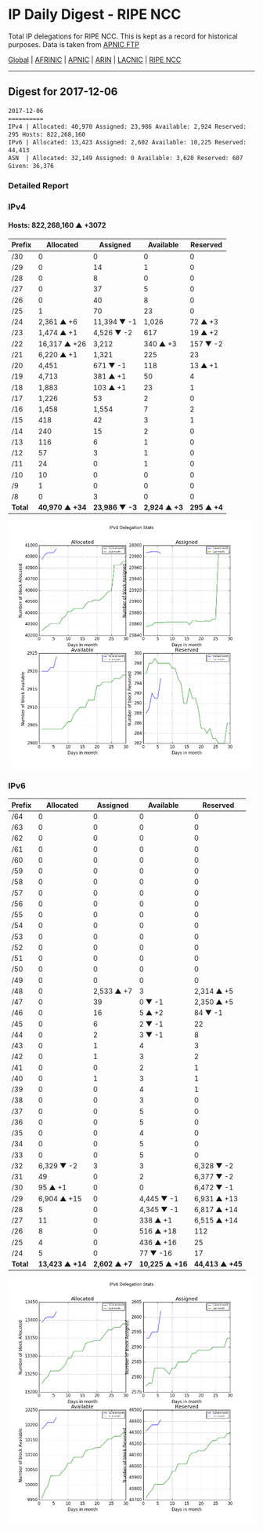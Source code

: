 # IP Daily Digest - RIPE NCC

Total IP delegations for RIPE NCC. This is kept as a record for historical purposes. Data is taken from [APNIC FTP](https://ftp.apnic.net/)

[Global](https://github.com/csmets/IP-Daily-Digest) | [AFRINIC](https://github.com/csmets/IP-Daily-Digest/tree/master/archives/AFRINIC) | [APNIC](https://github.com/csmets/IP-Daily-Digest/tree/master/archives/APNIC) | [ARIN](https://github.com/csmets/IP-Daily-Digest/tree/master/archives/ARIN) | [LACNIC](https://github.com/csmets/IP-Daily-Digest/tree/master/archives/LACNIC) | [RIPE NCC](https://github.com/csmets/IP-Daily-Digest/tree/master/archives/RIPE_NCC)

---

## Digest for 2017-12-06
```
2017-12-06
==========
IPv4 | Allocated: 40,970 Assigned: 23,986 Available: 2,924 Reserved: 295 Hosts: 822,268,160
IPv6 | Allocated: 13,423 Assigned: 2,602 Available: 10,225 Reserved: 44,413
ASN  | Allocated: 32,149 Assigned: 0 Available: 3,620 Reserved: 607 Given: 36,376
```

### Detailed Report

### IPv4

#### Hosts: **822,268,160 ▲ +3072**

| Prefix | Allocated | Assigned | Available | Reserved |
| ----- | ----- | ----- | ----- | ----- |
| /30 | 0 | 0 | 0 | 0 |
| /29 | 0 | 14 | 1 | 0 |
| /28 | 0 | 8 | 0 | 0 |
| /27 | 0 | 37 | 5 | 0 |
| /26 | 0 | 40 | 8 | 0 |
| /25 | 1 | 70 | 23 | 0 |
| /24 | 2,361 ▲ +6 | 11,394 ▼ -1 | 1,026 | 72 ▲ +3 |
| /23 | 1,474 ▲ +1 | 4,526 ▼ -2 | 617 | 19 ▲ +2 |
| /22 | 16,317 ▲ +26 | 3,212 | 340 ▲ +3 | 157 ▼ -2 |
| /21 | 6,220 ▲ +1 | 1,321 | 225 | 23 |
| /20 | 4,451 | 671 ▼ -1 | 118 | 13 ▲ +1 |
| /19 | 4,713 | 381 ▲ +1 | 50 | 4 |
| /18 | 1,883 | 103 ▲ +1 | 23 | 1 |
| /17 | 1,226 | 53 | 2 | 0 |
| /16 | 1,458 | 1,554 | 7 | 2 |
| /15 | 418 | 42 | 3 | 1 |
| /14 | 240 | 15 | 2 | 0 |
| /13 | 116 | 6 | 1 | 0 |
| /12 | 57 | 3 | 1 | 0 |
| /11 | 24 | 0 | 1 | 0 |
| /10 | 10 | 0 | 0 | 0 |
| /9 | 1 | 0 | 0 | 0 |
| /8 | 0 | 3 | 0 | 0 |
| **Total** | **40,970 ▲ +34** | **23,986 ▼ -3** | **2,924 ▲ +3** | **295 ▲ +4** |

![ipv4-stats](ipv4-figure.png)

### IPv6

| Prefix | Allocated | Assigned | Available | Reserved |
| ----- | ----- | ----- | ----- | ----- |
| /64 | 0 | 0 | 0 | 0 |
| /63 | 0 | 0 | 0 | 0 |
| /62 | 0 | 0 | 0 | 0 |
| /61 | 0 | 0 | 0 | 0 |
| /60 | 0 | 0 | 0 | 0 |
| /59 | 0 | 0 | 0 | 0 |
| /58 | 0 | 0 | 0 | 0 |
| /57 | 0 | 0 | 0 | 0 |
| /56 | 0 | 0 | 0 | 0 |
| /55 | 0 | 0 | 0 | 0 |
| /54 | 0 | 0 | 0 | 0 |
| /53 | 0 | 0 | 0 | 0 |
| /52 | 0 | 0 | 0 | 0 |
| /51 | 0 | 0 | 0 | 0 |
| /50 | 0 | 0 | 0 | 0 |
| /49 | 0 | 0 | 0 | 0 |
| /48 | 0 | 2,533 ▲ +7 | 3 | 2,314 ▲ +5 |
| /47 | 0 | 39 | 0 ▼ -1 | 2,350 ▲ +5 |
| /46 | 0 | 16 | 5 ▲ +2 | 84 ▼ -1 |
| /45 | 0 | 6 | 2 ▼ -1 | 22 |
| /44 | 0 | 2 | 3 ▼ -1 | 8 |
| /43 | 0 | 1 | 4 | 3 |
| /42 | 0 | 1 | 3 | 2 |
| /41 | 0 | 0 | 2 | 1 |
| /40 | 0 | 1 | 3 | 1 |
| /39 | 0 | 0 | 4 | 1 |
| /38 | 0 | 0 | 3 | 0 |
| /37 | 0 | 0 | 5 | 0 |
| /36 | 0 | 0 | 5 | 0 |
| /35 | 0 | 0 | 4 | 0 |
| /34 | 0 | 0 | 5 | 0 |
| /33 | 0 | 0 | 5 | 0 |
| /32 | 6,329 ▼ -2 | 3 | 3 | 6,328 ▼ -2 |
| /31 | 49 | 0 | 2 | 6,377 ▼ -2 |
| /30 | 95 ▲ +1 | 0 | 0 | 6,472 ▼ -1 |
| /29 | 6,904 ▲ +15 | 0 | 4,445 ▼ -1 | 6,931 ▲ +13 |
| /28 | 5 | 0 | 4,345 ▼ -1 | 6,817 ▲ +14 |
| /27 | 11 | 0 | 338 ▲ +1 | 6,515 ▲ +14 |
| /26 | 8 | 0 | 516 ▲ +18 | 112 |
| /25 | 4 | 0 | 436 ▲ +16 | 25 |
| /24 | 5 | 0 | 77 ▼ -16 | 17 |
| **Total** | **13,423 ▲ +14** | **2,602 ▲ +7** | **10,225 ▲ +16** | **44,413 ▲ +45** |

![ipv6-stats](ipv6-figure.png)
